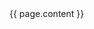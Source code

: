 <html>
  <head>
    <meta charset="UTF-8" />
    <meta name="viewport" content="width=device-width" />
    <title>Outrolayout</title>
  </head>
  <body>
    {{ page.content }}
  </body>
</html>
